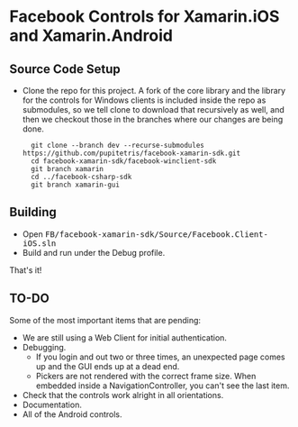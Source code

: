 Facebook Controls for Xamarin.iOS and Xamarin.Android
=====================================================

Source Code Setup
-----------------

* Clone the repo for this project. A fork of the core library and the library for the controls for Windows clients is included inside the repo as submodules, so we tell clone to download that recursively as well, and then we checkout those in the branches where our changes are being done.

		git clone --branch dev --recurse-submodules https://github.com/pupitetris/facebook-xamarin-sdk.git
		cd facebook-xamarin-sdk/facebook-winclient-sdk
		git branch xamarin
		cd ../facebook-csharp-sdk
		git branch xamarin-gui


Building
--------

* Open <tt>FB/facebook-xamarin-sdk/Source/Facebook.Client-iOS.sln</tt>
* Build and run under the Debug profile.

That's it!

TO-DO
-----
Some of the most important items that are pending:

* We are still using a Web Client for initial authentication.
* Debugging.
	* If you login and out two or three times, an unexpected page comes up and the GUI ends up at a dead end.
	* Pickers are not rendered with the correct frame size. When embedded inside a NavigationController, you can't see the last item.
* Check that the controls work alright in all orientations.
* Documentation.
* All of the Android controls.

